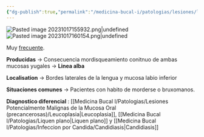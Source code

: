 ```yaml
---
{"dg-publish":true,"permalink":"/medicina-bucal-i/patologias/lesiones/lesiones-traumaticas/mucosa-mordisqueada/"}
---
```


![Pasted image 20231017155932.png|undefined](/img/user/Medicina%20Bucal%20I/Medias/Pasted%20image%2020231017155932.png)![Pasted image 20231017160154.png|undefined](/img/user/Cirugia%20Bucal%20I/Medias/Pasted%20image%2020231017160154.png)


Muy <u>frecuente</u>. 

**Producidas** → Consecuencia mordisqueamiento conitnuo de ambas mucosas yugales → **Linea alba**

**Localisation** → Bordes laterales de la lengua y mucosa labio inferior

**Situaciones comunes** → Pacientes con habito de morderse o bruxomanos.

**Diagnostico diferencial** : [[Medicina Bucal I/Patologias/Lesiones Potencialmente Malignas de la Mucosa Oral (precancerosas)/Leucoplasia\|Leucoplasia]], [[Medicina Bucal I/Patologias/Liquen plano\|Liquen plano]] y [[Medicina Bucal I/Patologias/Infeccion por Candida/Candidiasis\|Candidiasis]]